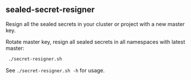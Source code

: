 ## sealed-secret-resigner

Resign all the sealed secrets in your cluster or project with a new master key.

Rotate master key, resign all sealed secrets in all namespaces with latest master:
```bash
 ./secret-resigner.sh
```

See `./secret-resigner.sh -h` for usage.
